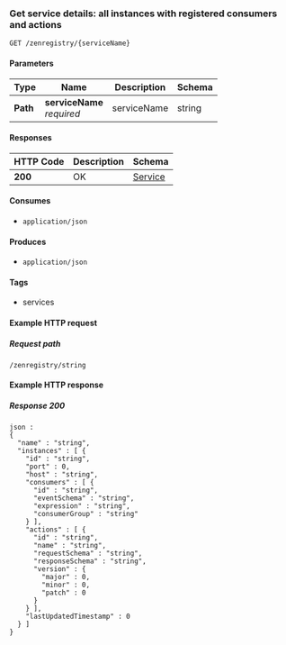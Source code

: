 
<a name="getserviceusingget"></a>
### Get service details: all instances with registered consumers and actions
```
GET /zenregistry/{serviceName}
```


#### Parameters

|Type|Name|Description|Schema|
|---|---|---|---|
|**Path**|**serviceName**  <br>*required*|serviceName|string|


#### Responses

|HTTP Code|Description|Schema|
|---|---|---|
|**200**|OK|[Service](../definitions/Service.md#service)|


#### Consumes

* `application/json`


#### Produces

* `application/json`


#### Tags

* services


#### Example HTTP request

##### Request path
```
/zenregistry/string
```


#### Example HTTP response

##### Response 200
```
json :
{
  "name" : "string",
  "instances" : [ {
    "id" : "string",
    "port" : 0,
    "host" : "string",
    "consumers" : [ {
      "id" : "string",
      "eventSchema" : "string",
      "expression" : "string",
      "consumerGroup" : "string"
    } ],
    "actions" : [ {
      "id" : "string",
      "name" : "string",
      "requestSchema" : "string",
      "responseSchema" : "string",
      "version" : {
        "major" : 0,
        "minor" : 0,
        "patch" : 0
      }
    } ],
    "lastUpdatedTimestamp" : 0
  } ]
}
```



